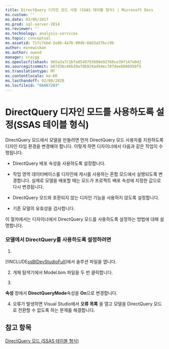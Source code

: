 ```yaml
---
title: DirectQuery 디자인 모드 사용 (SSAS 테이블 형식) | Microsoft Docs
ms.custom: ''
ms.date: 03/06/2017
ms.prod: sql-server-2014
ms.reviewer: ''
ms.technology: analysis-services
ms.topic: conceptual
ms.assetid: 71fc7ebd-2e86-4a76-994b-66d3a57bcc9b
author: minewiskan
ms.author: owend
manager: craigg
ms.openlocfilehash: 965a3a7c1bfa9549793690e92760ce39f147e0d2
ms.sourcegitcommit: b87d36c46b39af8b929ad94ec707dee8800950f5
ms.translationtype: MT
ms.contentlocale: ko-KR
ms.lasthandoff: 02/08/2020
ms.locfileid: "66067203"
---
```

# <a name="enable-directquery-design-mode-ssas-tabular"></a>DirectQuery 디자인 모드를 사용하도록 설정(SSAS 테이블 형식)
  DirectQuery 모드에서 모델을 만들려면 먼저 DirectQuery 모드 사용자를 지원하도록 디자인 타임 환경을 변경해야 합니다. 이렇게 하면 디자이너에서 다음과 같은 작업이 수행됩니다.  
  
-   DirectQuery 배포 속성을 사용하도록 설정합니다.  
  
-   작업 영역 데이터베이스를 디자인에 캐시를 사용하는 혼합 모드에서 실행되도록 변경합니다. 실제로 모델을 배포할 때는 모드가 프로젝트 배포 속성에 지정한 값으로 다시 변경됩니다.  
  
-   DirectQuery 모드와 호환되지 않는 디자인 기능을 사용하지 않도록 설정합니다.  
  
-   기존 모델의 유효성을 검사합니다.  
  
 이 절차에서는 디자이너에서 DirectQuery 모드를 사용하도록 설정하는 방법에 대해 설명합니다.  
  
### <a name="to-enable-use-of-directquery-in-a-model"></a>모델에서 DirectQuery를 사용하도록 설정하려면  
  
1.  
  [!INCLUDE[ssBIDevStudioFull](../../includes/ssbidevstudiofull-md.md)]에서 솔루션 파일을 엽니다.  
  
2.  개체 탐색기에서 Model.bim 파일을 두 번 클릭합니다.  
  
3.  
  **속성** 창에서 **DirectQueryMode**속성을 **On**으로 변경합니다.  
  
4.  오류가 발생하면 Visual Studio에서 **오류 목록** 을 열고 모델을 DirectQuery 모드로 전환할 수 없도록 하는 문제를 해결합니다.  
  
## <a name="see-also"></a>참고 항목  
 [DirectQuery 모드 &#40;SSAS 테이블 형식&#41;](directquery-mode-ssas-tabular.md)  
  
  
